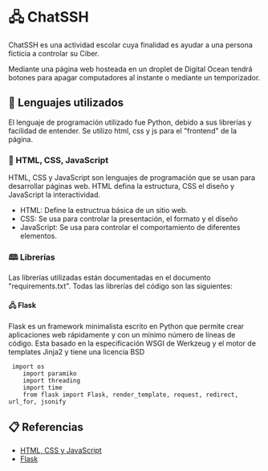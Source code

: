 # 🖧  ChatSSH

ChatSSH es una actividad escolar cuya finalidad es ayudar a una persona ficticia a controlar su Ciber. 

Mediante una página web hosteada en un droplet de Digital Ocean tendrá botones para apagar computadores al instante o mediante un temporizador.

## 🐍 Lenguajes utilizados
El lenguaje de programación utilizado fue Python, debido a sus librerías y facilidad de entender. Se utilizo html, css y js para el "frontend" de la página.

### 🎨 HTML, CSS, JavaScript
HTML, CSS y JavaScript son lenguajes de programación que se usan para desarrollar páginas web. HTML defina la estructura, CSS el diseño y JavaScript la interactividad.

- HTML: Define la estructrua básica de un sitio web.
- CSS: Se usa para controlar la presentación, el formato y el diseño
- JavaScript: Se usa para controlar el comportamiento de diferentes elementos.

### 🕮  Librerías 
Las librerías utilizadas están documentadas en el documento "requirements.txt". Todas las librerías del código son las siguientes:

#### 🖧  Flask
Flask es un framework minimalista escrito en Python que permite crear aplicaciones web rápidamente y con un mínimo número de líneas de código. Esta basado en la especificación WSGI de Werkzeug y el motor de templates Jinja2 y tiene una licencia BSD

<pre><code>	import os
	import paramiko
	import threading
	import time
	from flask import Flask, render_template, request, redirect, url_for, jsonify
</code></pre>


## 📋 Referencias
- [HTML, CSS y JavaScript](https://www.digitalhouse.com/blog/html-css-y-javascript-para-que-sirve-cada-lenguaje/)
- [Flask](https://es.wikipedia.org/wiki/Flask)
